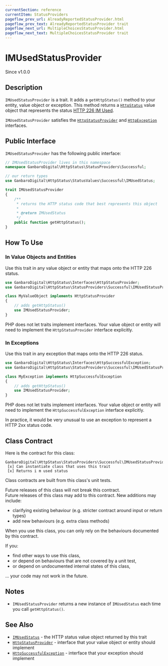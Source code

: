 ```yaml
---
currentSection: reference
currentItem: StatusProviders
pageflow_prev_url: AlreadyReportedStatusProvider.html
pageflow_prev_text: AlreadyReportedStatusProvider trait
pageflow_next_url: MultipleChoicesStatusProvider.html
pageflow_next_text: MultipleChoicesStatusProvider trait
---
```


# IMUsedStatusProvider

<div class="callout info">
Since v1.0.0
</div>

## Description

`IMUsedStatusProvider` is a trait. It adds a `getHttpStatus()` method to your entity, value object or exception. This method returns a [`HttpStatus`](../Interfaces/HttpStatus.html) value object that represents the status [HTTP 226 IM Used](../StatusValues/IMUsedStatus.html).

`IMUsedStatusProvider` satisfies the [`HttpStatusProvider`](../Interfaces/HttpStatusProvider.html) and [`HttpException`](../Interfaces/HttpException) interfaces.

## Public Interface

`IMUsedStatusProvider` has the following public interface:

```php
// IMUsedStatusProvider lives in this namespace
namespace GanbaroDigital\HttpStatus\StatusProviders\Successful;

// our return types
use GanbaroDigital\HttpStatus\StatusValues\Successful\IMUsedStatus;

trait IMUsedStatusProvider
{
    /**
     * returns the HTTP status code that best represents this object
     *
     * @return IMUsedStatus
     */
    public function getHttpStatus();
}
```

## How To Use

### In Value Objects and Entities

Use this trait in any value object or entity that maps onto the HTTP 226 status.

```php
use GanbaroDigital\HttpStatus\Interfaces\HttpStatusProvider;
use GanbaroDigital\HttpStatus\StatusProviders\Successful\IMUsedStatusProvider;

class MyValueObject implements HttpStatusProvider
{
    // adds getHttpStatus()
    use IMUsedStatusProvider;
}
```

PHP does not let traits implement interfaces. Your value object or entity will need to implement the `HttpStatusProvider` interface explicitly.

### In Exceptions

Use this trait in any exception that maps onto the HTTP 226 status.

```php
use GanbaroDigital\HttpStatus\Interfaces\HttpSuccessfulException;
use GanbaroDigital\HttpStatus\StatusProviders\Successful\IMUsedStatusProvider;

class MyException implements HttpSuccessfulException
{
    // adds getHttpStatus()
    use IMUsedStatusProvider;
}
```

PHP does not let traits implement interfaces. Your value object or entity will need to implement the `HttpSuccessfulException` interface explicitly.

In practice, it would be very unusual to use an exception to represent a HTTP 2xx status code.

## Class Contract

Here is the contract for this class:

    GanbaroDigital\HttpStatus\StatusProviders\Successful\IMUsedStatusProvider
     [x] Can instantiate class that uses this trait
     [x] Returns i m used status

Class contracts are built from this class's unit tests.

<div class="callout success">
Future releases of this class will not break this contract.
</div>

<div class="callout info" markdown="1">
Future releases of this class may add to this contract. New additions may include:

* clarifying existing behaviour (e.g. stricter contract around input or return types)
* add new behaviours (e.g. extra class methods)
</div>

<div class="callout warning" markdown="1">
When you use this class, you can only rely on the behaviours documented by this contract.

If you:

* find other ways to use this class,
* or depend on behaviours that are not covered by a unit test,
* or depend on undocumented internal states of this class,

... your code may not work in the future.
</div>

## Notes

* `IMUsedStatusProvider` returns a new instance of `IMUsedStatus` each time you call `getHttpStatus()`.

## See Also

* [`IMUsedStatus`](../StatusValues/IMUsedStatus.html) - the HTTP status value object returned by this trait
* [`HttpStatusProvider`](../Interfaces/HttpStatusProvider.html) - interface that your value object or entity should implement
* [`HttpSuccessfulException`](../Interfaces/HttpSuccessfulException.html) - interface that your exception should implement

